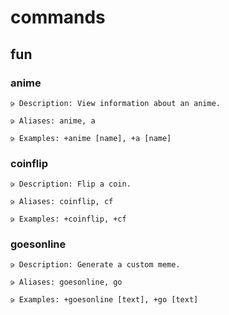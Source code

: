 # commands

## fun

### anime
```
⪩ Description: View information about an anime.

⪩ Aliases: anime, a

⪩ Examples: +anime [name], +a [name]
```

### coinflip
```
⪩ Description: Flip a coin.

⪩ Aliases: coinflip, cf

⪩ Examples: +coinflip, +cf
```

### goesonline
```
⪩ Description: Generate a custom meme.

⪩ Aliases: goesonline, go

⪩ Examples: +goesonline [text], +go [text]
```
